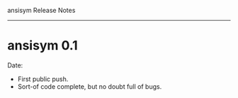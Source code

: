 ansisym Release Notes
_____________________


ansisym 0.1
===========

Date: <here> 

- First public push.
- Sort-of code complete, but no doubt full of bugs.

